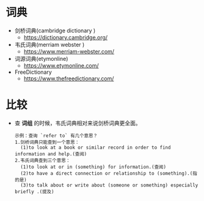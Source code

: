 词典
===

- 剑桥词典(cambridge dictionary )
  - https://dictionary.cambridge.org/
- 韦氏词典(merriam webster )
  - https://www.merriam-webster.com/
- 词源词典(etymonline)
  - https://www.etymonline.com/
- FreeDictionary
  - https://www.thefreedictionary.com/


# 比较

- 查 **词组** 的时候，韦氏词典相对来说剑桥词典更全面。

  ```
  示例：查询 `refer to` 有几个意思？
  1.剑桥词典只能查到一个意思：
    (1)to look at a book or similar record in order to find information and help.(查阅)
  2.韦氏词典查到三个意思：
    (1)to look at or in (something) for information.(查阅)
    (2)to have a direct connection or relationship to (something).(指的是)
    (3)to talk about or write about (someone or something) especially briefly .(提及)
  ```

  

  

  

​       

 
